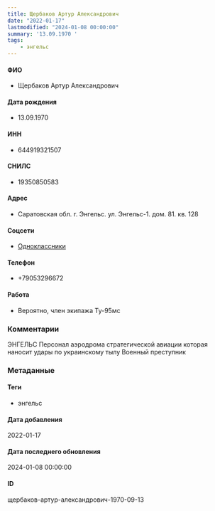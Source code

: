 ```yaml
---
title: Щербаков Артур Александрович
date: "2022-01-17"
lastmodified: "2024-01-08 00:00:00"
summary: '13.09.1970 '
tags: 
    - энгельс
---
```

<!--# pp1-->
<!--## Фигурант-->
<!--### Личные данные-->
#### ФИО
- Щербаков Артур Александрович
#### Дата рождения
- 13.09.1970
#### ИНН
- 644919321507
#### СНИЛС
- 19350850583
#### Адрес
- Саратовская обл. г. Энгельс. ул. Энгельс-1. дом. 81. кв. 128
#### Соцсети
- [Одноклассники](https://ok.ru/profile/345848973373)
#### Телефон
- +79053296672
#### Работа
- Вероятно, член экипажа Ту-95мс
### Комментарии
ЭНГЕЛЬС
Персонал аэродрома стратегической авиации которая наносит удары по украинскому тылу
Военный преступник
### Метаданные
#### Теги
- энгельс
#### Дата добавления
2022-01-17
#### Дата последнего обновления
2024-01-08 00:00:00
#### ID
щербаков-артур-александрович-1970-09-13
<!--## END;-->
